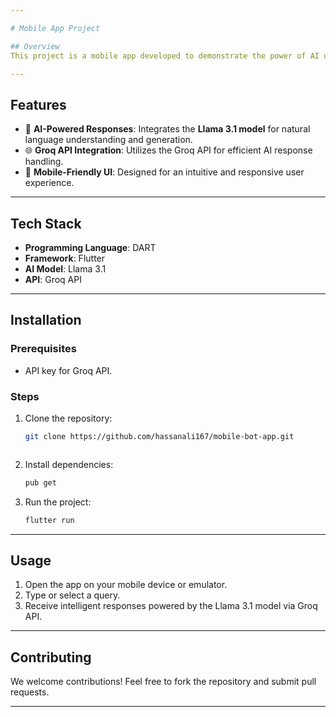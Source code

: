 ```yaml
---

# Mobile App Project  

## Overview  
This project is a mobile app developed to demonstrate the power of AI using the **Llama 3.1 model** and **Groq API** for intelligent responses. The app provides seamless integration of advanced AI capabilities into a user-friendly mobile interface.  

---
```


## Features  
- 🧠 **AI-Powered Responses**: Integrates the **Llama 3.1 model** for natural language understanding and generation.  
- 🌐 **Groq API Integration**: Utilizes the Groq API for efficient AI response handling.  
- 📱 **Mobile-Friendly UI**: Designed for an intuitive and responsive user experience.  

---

## Tech Stack  
- **Programming Language**: DART
- **Framework**: Flutter
- **AI Model**: Llama 3.1  
- **API**: Groq API  

---

## Installation  
### Prerequisites   
- API key for Groq API.  

### Steps  
1. Clone the repository:  
   ```bash  
   git clone https://github.com/hassanali167/mobile-bot-app.git
   ```    
   ```  
2. Install dependencies:  
   ```bash  
   pub get  
   ```  

3. Run the project:  
   ```bash  
   flutter run  
   ```  

---

## Usage  
1. Open the app on your mobile device or emulator.  
2. Type or select a query.  
3. Receive intelligent responses powered by the Llama 3.1 model via Groq API.  

---

## Contributing  
We welcome contributions! Feel free to fork the repository and submit pull requests.  

---
